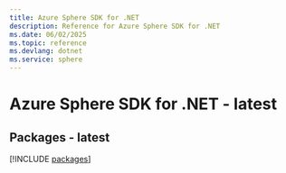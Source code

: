 ```yaml
---
title: Azure Sphere SDK for .NET
description: Reference for Azure Sphere SDK for .NET
ms.date: 06/02/2025
ms.topic: reference
ms.devlang: dotnet
ms.service: sphere
---
```

# Azure Sphere SDK for .NET - latest
## Packages - latest
[!INCLUDE [packages](sphere-index.md)]